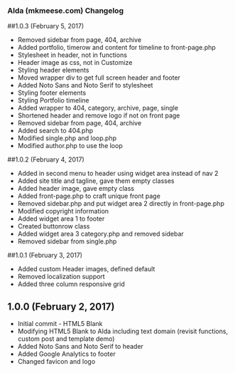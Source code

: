 ### Alda (mkmeese.com) Changelog

##1.0.3 (February 5, 2017)
* Removed sidebar from page, 404, archive
* Added portfolio, timerow and content for timeline to front-page.php
* Stylesheet in header, not in functions
* Header image as css, not in Customize
* Styling header elements
* Moved wrapper div to get full screen header and footer
* Added Noto Sans and Noto Serif to stylesheet
* Styling footer elements
* Styling Portfolio timeline
* Added wrapper to 404, category, archive, page, single
* Shortened header and remove logo if not on front page
* Removed sidebar from page, 404, archive
* Added search to 404.php
* Modified single.php and loop.php
* Modified author.php to use the loop

##1.0.2 (February 4, 2017)
* Added in second menu to header using widget area instead of nav 2
* Added site title and tagline, gave them empty classes
* Added header image, gave empty class
* Added front-page.php to craft unique front page
* Removed sidebar.php and put widget area 2 directly in front-page.php
* Modified copyright information
* Added widget area 1 to footer
* Created buttonrow class
* Added widget area 3 category.php and removed sidebar
* Removed sidebar from single.php

##1.0.1 (February 3, 2017)
* Added custom Header images, defined default
* Removed localization support
* Added three column responsive grid

## 1.0.0 (February 2, 2017)
* Initial commit - HTML5 Blank
* Modifying HTML5 Blank to Alda including text domain (revisit functions, custom post and template demo)
* Added Noto Sans and Noto Serif to header
* Added Google Analytics to footer
* Changed favicon and logo
